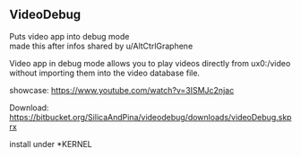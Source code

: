 ## VideoDebug
Puts video app into debug mode     
made this after infos shared by u/AltCtrlGraphene    
    
Video app in debug mode allows you to play videos directly from ux0:/video      
without importing them into the video database file.     
    
showcase: https://www.youtube.com/watch?v=3ISMJc2njac     
      
Download: https://bitbucket.org/SilicaAndPina/videodebug/downloads/videoDebug.skprx

install under *KERNEL